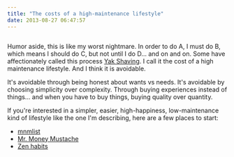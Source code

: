 ```yaml
---
title: "The costs of a high-maintenance lifestyle"
date: 2013-08-27 06:47:57
---
```


<p style="text-align: center;">
  <img alt="" src="/assets/images/malcom_in_the_middle_light_bulb.gif" />
</p>

Humor aside, this is like my worst nightmare. In order to do A, I must do B, which means I should do C, but not until I do D… and on and on. Some have affectionately called this process <a href="http://sethgodin.typepad.com/seths_blog/2005/03/dont_shave_that.html">Yak Shaving</a>. I call it the cost of a high maintenance lifestyle. And I think it is avoidable.

It's avoidable through being honest about wants vs needs. It's avoidable by choosing simplicity over complexity. Through buying experiences instead of things... and when you have to buy things, buying quality over quantity.

If you're interested in a simpler, easier, high-happiness, low-maintenance kind of lifestyle like the one I'm describing, here are a few places to start:

* <a href="http://mnmlist.com/">mnmlist</a>
* <a href="http://www.mrmoneymustache.com/">Mr. Money Mustache</a>
* <a href="http://zenhabits.net/">Zen habits</a>
